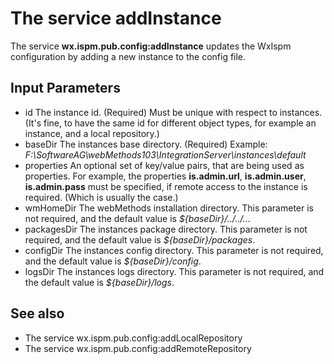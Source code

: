 # The service addInstance

The service **wx.ispm.pub.config:addInstance** updates the WxIspm configuration by adding a new instance to the config file.

## Input Parameters

- id The instance id. (Required) Must be unique with respect to instances. (It's fine, to have the same id for different object types, for example an instance, and a local repository.)
- baseDir The instances base directory. (Required) Example: *F:\SoftwareAG\webMethods103\IntegrationServer\instances\default*
- properties An optional set of key/value pairs, that are being used as properties. For example, the properties **is.admin.url**, **is.admin.user**, **is.admin.pass** must be specified, if remote access to the instance is required. (Which is usually the case.)
- wmHomeDir The webMethods installation directory. This parameter is not required, and the default value is *${baseDir}/../../..*.
- packagesDir The instances package directory. This parameter is not required, and the default value is *${baseDir}/packages*.
- configDir The instances config directory. This parameter is not required, and the default value is *${baseDir}/config*.
- logsDir The instances logs directory. This parameter is not required, and the default value is *${baseDir}/logs*.

## See also

- The service wx.ispm.pub.config:addLocalRepository
- The service wx.ispm.pub.config:addRemoteRepository
